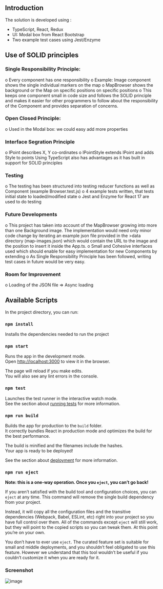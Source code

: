 ## Introduction

The solution is developed using :
-	TypeScript, React, Redux
-	UI: Modal box from React Bootstrap
-	Two example test cases using Jest/Enzyme


## Use of SOLID principles

 ### Single Responsibility Principle:
o	Every component has one responsibility
o	Example: Image component shows the single individual markers on the map
o	MapBrowser shows the background or the Map on specific positions on specific positions
o	This keeps one component small in code size and follows the SOLID principle and makes it easier for other programmers to follow about the responsibility of the Component and provides separation of concerns.

 ### Open Closed Principle:
o	Used in the Modal box: we could easy add more properties

 ### Interface Segration Principle
o	IPoint describes X, Y co-ordinates
o	IPointStyle extends IPoint and adds Style to points
Using TypeScript also has advantages as it has built in support for SOLID principles

 ### Testing
o	The testing has been structured into testing reducer functions as well as Component (example Browser.test.js)
o	4 example tests written, that tests initial state to loaded/modified state
o   Jest and Enzyme for React 17 are used to do testing


 ### Future Developments
o	This project has taken into account of the MapBrowser growing into more than one Background image. The implementation would need only minor code change by iterating an example json file provided in the >data directory (map-images.json) which would contain the URL to the image and the position to insert it inside the App.ts.
o	Small and Cohesive interfaces used which should enable for easy implementation for new Components by extending
o	As Single Responsibility Principle has been followed, writing test cases in future would be very easy.

 ###	Room for Improvement
o	Loading of the JSON file => Async loading


## Available Scripts

In the project directory, you can run:

### `npm install`

Installs the dependencies needed to run the project

### `npm start`

Runs the app in the development mode.<br />
Open [http://localhost:3000](http://localhost:3000) to view it in the browser.

The page will reload if you make edits.<br />
You will also see any lint errors in the console.

### `npm test`

Launches the test runner in the interactive watch mode.<br />
See the section about [running tests](https://facebook.github.io/create-react-app/docs/running-tests) for more information.

### `npm run build`

Builds the app for production to the `build` folder.<br />
It correctly bundles React in production mode and optimizes the build for the best performance.

The build is minified and the filenames include the hashes.<br />
Your app is ready to be deployed!

See the section about [deployment](https://facebook.github.io/create-react-app/docs/deployment) for more information.

### `npm run eject`

**Note: this is a one-way operation. Once you `eject`, you can’t go back!**

If you aren’t satisfied with the build tool and configuration choices, you can `eject` at any time. This command will remove the single build dependency from your project.

Instead, it will copy all the configuration files and the transitive dependencies (Webpack, Babel, ESLint, etc) right into your project so you have full control over them. All of the commands except `eject` will still work, but they will point to the copied scripts so you can tweak them. At this point you’re on your own.

You don’t have to ever use `eject`. The curated feature set is suitable for small and middle deployments, and you shouldn’t feel obligated to use this feature. However we understand that this tool wouldn’t be useful if you couldn’t customize it when you are ready for it.

### Screenshot
![image](https://user-images.githubusercontent.com/34472881/122659208-e7ea1f00-d1b8-11eb-9080-38b6c8c8c12e.png)
